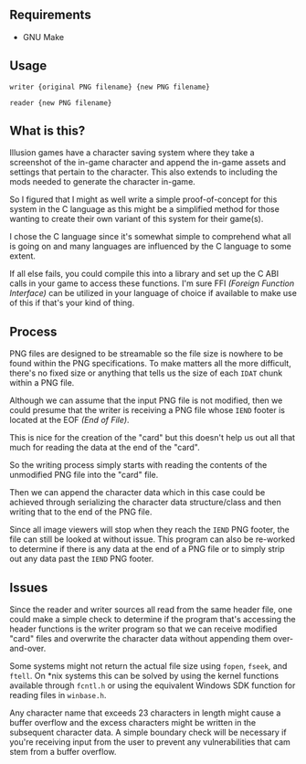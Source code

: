 ## Requirements
- GNU Make

## Usage

```
writer {original PNG filename} {new PNG filename}

reader {new PNG filename}
```

## What is this?

Illusion games have a character saving system where they take a screenshot of the in-game character and append the in-game assets and settings that pertain to the character. This also extends to including the mods needed to generate the character in-game.

So I figured that I might as well write a simple proof-of-concept for this system in the C language as this might be a simplified method for those wanting to create their own variant of this system for their game(s).

I chose the C language since it's somewhat simple to comprehend what all is going on and many languages are influenced by the C language to some extent.

If all else fails, you could compile this into a library and set up the C ABI calls in your game to access these functions. I'm sure FFI *(Foreign Function Interface)* can be utilized in your language of choice if available to make use of this if that's your kind of thing.

## Process

PNG files are designed to be streamable so the file size is nowhere to be found within the PNG specifications. To make matters all the more difficult, there's no fixed size or anything that tells us the size of each `IDAT` chunk within a PNG file.

Although we can assume that the input PNG file is not modified, then we could presume that the writer is receiving a PNG file whose `IEND` footer is located at the EOF *(End of File)*.

This is nice for the creation of the "card" but this doesn't help us out all that much for reading the data at the end of the "card".

So the writing process simply starts with reading the contents of the unmodified PNG file into the "card" file.

Then we can append the character data which in this case could be achieved through serializing the character data structure/class and then writing that to the end of the PNG file.

Since all image viewers will stop when they reach the `IEND` PNG footer, the file can still be looked at without issue. This program can also be re-worked to determine if there is any data at the end of a PNG file or to simply strip out any data past the `IEND` PNG footer.

## Issues

Since the reader and writer sources all read from the same header file, one could make a simple check to determine if the program that's accessing the header functions is the writer program so that we can receive modified "card" files and overwrite the character data without appending them over-and-over.

Some systems might not return the actual file size using `fopen`, `fseek`, and `ftell`. On *nix systems this can be solved by using the kernel functions available through `fcntl.h` or using the equivalent Windows SDK function for reading files in `winbase.h`.

Any character name that exceeds 23 characters in length might cause a buffer overflow and the excess characters might be written in the subsequent character data. A simple boundary check will be necessary if you're receiving input from the user to prevent any vulnerabilities that cam stem from a buffer overflow.
